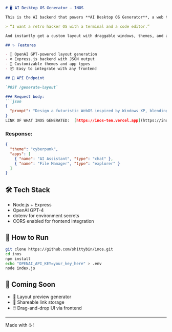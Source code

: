 ````markdown
# 🖥️ AI Desktop OS Generator — INOS

This is the AI backend that powers **AI Desktop OS Generator**, a web tool that builds interactive desktop-style environments from plain text prompts. Just say something like:

> “I want a retro hacker OS with a terminal and a code editor.”

And instantly get a custom layout with draggable windows, themes, and apps.

## ✨ Features

- 🔗 OpenAI GPT-powered layout generation
- ⚙️ Express.js backend with JSON output
- 🌈 Customizable themes and app types
- 📦 Easy to integrate with any frontend

## 🚀 API Endpoint

`POST /generate-layout`

### Request body:
```json
{
  "prompt": "Design a futuristic WebOS inspired by Windows XP, blending retro aesthetics with modern technology. The interface should include an AI assistant, a classic-style file manager, a working notepad app, and a paint application. The file manager should visibly show saved text and image files from the notepad and paint apps. Use a nostalgic color scheme (e.g., blue and silver tones) with glossy buttons, pixel-style icons, and soft shadows. The overall vibe should be a perfect mix of early 2000s UI and futuristic UX — clean, vibrant, functional, and slightly playful."
}
LINK OF WHAT INOS GENERATED:  [https://inos-ten.vercel.app](https://inos-ten.vercel.app)
````

### Response:

```json
{
  "theme": "cyberpunk",
  "apps": [
    { "name": "AI Assistant", "type": "chat" },
    { "name": "File Manager", "type": "explorer" }
  ]
}
```

## 🛠️ Tech Stack

* Node.js + Express
* OpenAI GPT-4
* dotenv for environment secrets
* CORS enabled for frontend integration

## 🧪 How to Run

```bash
git clone https://github.com/shittybin/inos.git
cd inos
npm install
echo "OPENAI_API_KEY=your_key_here" > .env
node index.js
```

## 📌 Coming Soon

* 🎨 Layout preview generator
* 🔗 Shareable link storage
* 🖱️ Drag-and-drop UI via frontend

---

Made with ☕️!

